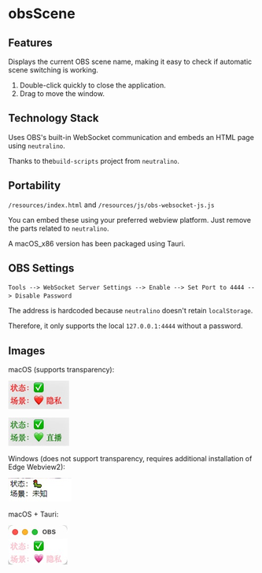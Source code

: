 # obsScene

## Features

Displays the current OBS scene name, making it easy to check if automatic scene switching is working.

1. Double-click quickly to close the application.
2. Drag to move the window.

## Technology Stack

Uses OBS's built-in WebSocket communication and embeds an HTML page using `neutralino`.

Thanks to the`build-scripts` project from `neutralino`.

## Portability

`/resources/index.html` and `/resources/js/obs-websocket-js.js`

You can embed these using your preferred webview platform. Just remove the parts related to `neutralino`.

A macOS\_x86 version has been packaged using Tauri.

## OBS Settings

`Tools --> WebSocket Server Settings --> Enable --> Set Port to 4444 --> Disable Password`

The address is hardcoded because `neutralino` doesn't retain `localStorage`.

Therefore, it only supports the local `127.0.0.1:4444` without a password.

## Images

macOS (supports transparency):

![](./Screenshots/1.jpg)

![](./Screenshots/2.jpg)

Windows (does not support transparency, requires additional installation of Edge Webview2):

![](./Screenshots/3.jpg)

macOS + Tauri:


![](./Screenshots/4.jpg)